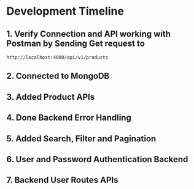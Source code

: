 # Development Timeline

## 1. Verify Connection and API working with Postman by Sending Get request to

 `http://localhost:4000/api/v1/products`

## 2. Connected to MongoDB

## 3. Added Product APIs

## 4. Done Backend Error Handling

## 5. Added Search, Filter and Pagination

## 6. User and Password Authentication Backend

## 7. Backend User Routes APIs
